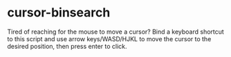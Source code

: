 cursor-binsearch
================

Tired of reaching for the mouse to move a cursor? Bind a keyboard shortcut to this script and use arrow keys/WASD/HJKL to move the cursor to the desired position, then press enter to click.
